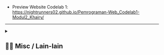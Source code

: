 - Preview Website Codelab 1: https://nightrunners02.github.io/Pemrograman-Web_Codelab1-Modul2_Khairy/
---
<details> 
  <summary>
  <h2> ⛓️‍💥 Misc / Lain-lain</h2> 
  </summary>

<p>
<div align="center">
<h3>
  🗣️ Powered By:
</h3>
<img src="https://awesome-svg.vercel.app/card/card_2?name=NightRunners02&summary=Newbie%20Developer&style=nameColor:rgba(223,255,0,1);summaryColor:rgba(57,255,20,1);backgroundColor:rgba(0,0,0,1);" />

---
<h3>
  🌠 Starred:
</h3>
  
[![Stargazers repo roster for @NightRunners02/](https://reporoster.com/stars/NightRunners02/Pemrograman-Web_Codelab1-Modul2_Khairy)](https://github.com/NightRunners02/Pemrograman-Web_Codelab1-Modul2_Khairy/stargazers)

---
<h3>
  🪐 Forked:
</h3>

[![Forkers repo roster for @NightRunners02/](https://reporoster.com/forks/NightRunners02/Pemrograman-Web_Codelab1-Modul2_Khairy)](https://github.com/NightRunners02/Pemrograman-Web_Codelab1-Modul2_Khairy/network/members)

---
<h3>
  💫 Star History:
</h3>

[![Star History Chart](https://api.star-history.com/svg?repos=NightRunners02/Pemrograman-Web_Codelab1-Modul2_Khairy&type=Date)](https://star-history.com/#NightRunners02/Pemrograman-Web_Codelab1-Modul2_Khairy&Date)

</p>
</div>
</details>



